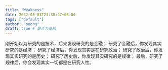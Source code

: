 ```yaml
---
title: "Weakness"
date: 2022-08-03T23:38:47+08:00
tags: ["default"]
author: "oeong"
draft: true # 是否为草稿
---
```


刚开始以为研究的是技术，后来发现研究的是金融；
研究了金融后，你发现其实研究的是经济； 
研究了经济后，你发现其实是在研究政治； 
研究了政治后，你发现其实研究的是历史； 
研究了历史后，你发现其实研究的是规律； 
最后，研究了规律后，你会发现其实一切都是在研究人性。

